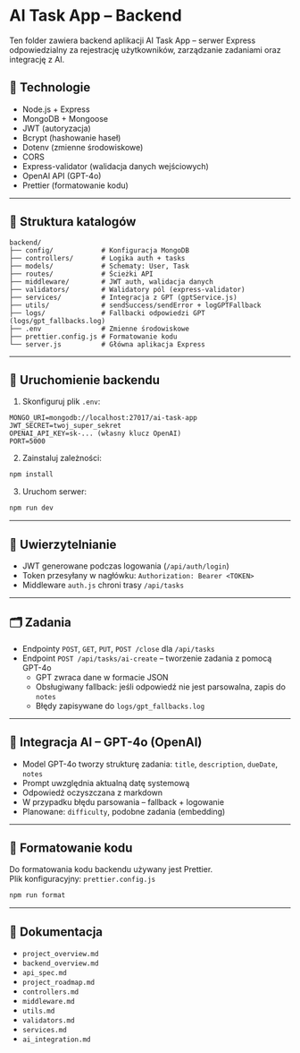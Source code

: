 # AI Task App – Backend

Ten folder zawiera backend aplikacji AI Task App – serwer Express odpowiedzialny za rejestrację użytkowników, zarządzanie zadaniami oraz integrację z AI.

## 🧰 Technologie

- Node.js + Express
- MongoDB + Mongoose
- JWT (autoryzacja)
- Bcrypt (hashowanie haseł)
- Dotenv (zmienne środowiskowe)
- CORS
- Express-validator (walidacja danych wejściowych)
- OpenAI API (GPT-4o)
- Prettier (formatowanie kodu)

---

## 📁 Struktura katalogów

```
backend/
├── config/            # Konfiguracja MongoDB
├── controllers/       # Logika auth + tasks
├── models/            # Schematy: User, Task
├── routes/            # Ścieżki API
├── middleware/        # JWT auth, walidacja danych
├── validators/        # Walidatory pól (express-validator)
├── services/          # Integracja z GPT (gptService.js)
├── utils/             # sendSuccess/sendError + logGPTFallback
├── logs/              # Fallbacki odpowiedzi GPT (logs/gpt_fallbacks.log)
├── .env               # Zmienne środowiskowe
├── prettier.config.js # Formatowanie kodu
└── server.js          # Główna aplikacja Express
```

---

## 🚀 Uruchomienie backendu

1. Skonfiguruj plik `.env`:

```
MONGO_URI=mongodb://localhost:27017/ai-task-app
JWT_SECRET=twoj_super_sekret
OPENAI_API_KEY=sk-... (własny klucz OpenAI)
PORT=5000
```

2. Zainstaluj zależności:

```bash
npm install
```

3. Uruchom serwer:

```bash
npm run dev
```

---

## 🔐 Uwierzytelnianie

- JWT generowane podczas logowania (`/api/auth/login`)
- Token przesyłany w nagłówku: `Authorization: Bearer <TOKEN>`
- Middleware `auth.js` chroni trasy `/api/tasks`

---

## 🗂️ Zadania

- Endpointy `POST`, `GET`, `PUT`, `POST /close` dla `/api/tasks`
- Endpoint `POST /api/tasks/ai-create` – tworzenie zadania z pomocą GPT-4o
  - GPT zwraca dane w formacie JSON
  - Obsługiwany fallback: jeśli odpowiedź nie jest parsowalna, zapis do `notes`
  - Błędy zapisywane do `logs/gpt_fallbacks.log`

---

## 🧠 Integracja AI – GPT-4o (OpenAI)

- Model GPT-4o tworzy strukturę zadania: `title`, `description`, `dueDate`, `notes`
- Prompt uwzględnia aktualną datę systemową
- Odpowiedź oczyszczana z markdown
- W przypadku błędu parsowania – fallback + logowanie
- Planowane: `difficulty`, podobne zadania (embedding)

---

## 🎨 Formatowanie kodu

Do formatowania kodu backendu używany jest Prettier.  
Plik konfiguracyjny: `prettier.config.js`

```bash
npm run format
```

---

## 📄 Dokumentacja

- `project_overview.md`
- `backend_overview.md`
- `api_spec.md`
- `project_roadmap.md`
- `controllers.md`
- `middleware.md`
- `utils.md`
- `validators.md`
- `services.md`
- `ai_integration.md`
